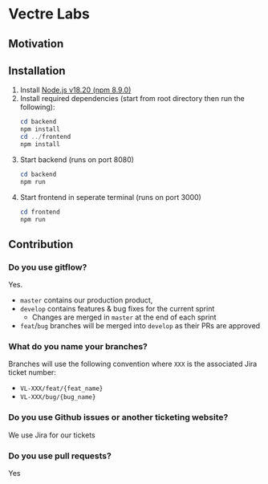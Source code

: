 # Vectre Labs

## Motivation

## Installation
1. Install [Node.js v18.20 (npm 8.9.0)](https://nodejs.org/en/)
2. Install required dependencies (start from root directory then run the following):
    ```powershell
    cd backend
    npm install
    cd ../frontend
    npm install
    ```
3. Start backend (runs on port 8080)
    ```powershell
    cd backend
    npm run
    ```
4. Start frontend in seperate terminal (runs on port 3000)
    ```powershell
    cd frontend
    npm run
    ```

## Contribution
### Do you use gitflow?
Yes. 
- `master` contains our production product, 
- `develop` contains features & bug fixes for the current sprint
    - Changes are merged in `master` at the end of each sprint
- `feat`/`bug` branches will be merged into `develop` as their PRs are approved

### What do you name your branches?
Branches will use the following convention where `XXX` is the associated Jira ticket number:
- `VL-XXX/feat/{feat_name}`
- `VL-XXX/bug/{bug_name}`

### Do you use Github issues or another ticketing website?
We use Jira for our tickets

### Do you use pull requests?
Yes
